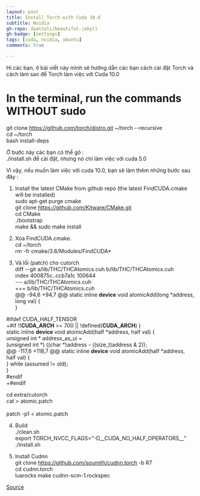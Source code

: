 ```yaml
---
layout: post
title: Install Torch with Cuda 10.0
subtitle: Nvidia
gh-repo: daattali/beautiful-jekyll
gh-badge: [settings]
tags: [cuda, nvidia, ubuntu]
comments: true

---
```

Hi các bạn, ở bài viết này mình sẽ hướng dẫn các bạn cách cài đặt Torch và cách làm sao để  Torch làm việc với Cuda 10.0
# In the terminal, run the commands WITHOUT sudo
git clone https://github.com/torch/distro.git ~/torch --recursive <br/>
cd ~/torch <br/>
bash install-deps <br/>

Ở bước này các bạn có thể  gõ : <br/>
./install.sh để cài đặt, nhưng nó chỉ làm việc với cuda 5.0 <br/>

Vì vậy, nếu muốn làm việc với cuda 10.0, bạn sẽ làm thêm những bước sau đây :
1. Install the latest CMake from github repo (the latest FindCUDA.cmake will be installed) <br/>
sudo apt-get purge cmake <br/>
git clone https://github.com/Kitware/CMake.git <br/>
cd CMake <br/>
./bootstrap <br/>
make && sudo make install 

2. Xóa FindCUDA.cmake. <br/>
cd ~/torch <br/>
rm -fr cmake/3.6/Modules/FindCUDA*

3. Vá lối (patch) cho cutorch <br/>
diff --git a/lib/THC/THCAtomics.cuh b/lib/THC/THCAtomics.cuh <br/>
index 400875c..ccb7a1c 100644 <br/>
--- a/lib/THC/THCAtomics.cuh <br/>
+++ b/lib/THC/THCAtomics.cuh <br/>
@@ -94,6 +94,7 @@ static inline __device__ void atomicAdd(long *address, long val) { <br/>
 } <br/>
 
 #ifdef CUDA_HALF_TENSOR <br/>
+#if !(__CUDA_ARCH__ >= 700 || !defined(__CUDA_ARCH__) ) <br/>
 static inline  __device__ void atomicAdd(half *address, half val) { <br/>
   unsigned int * address_as_ui = <br/>
       (unsigned int *) ((char *)address - ((size_t)address & 2)); <br/>
@@ -117,6 +118,7 @@ static inline  __device__ void atomicAdd(half *address, half val) { <br/>
    } while (assumed != old); <br/>
 } <br/>
 #endif <br/>
+#endif <br/>

cd extra/cutorch <br/>
cat > atomic.patch <br/>
<copy and paste the patch> <br/>
patch -p1 < atomic.patch <br/>

4. Build <br/>
 ./clean.sh <br/>
export TORCH_NVCC_FLAGS="-D__CUDA_NO_HALF_OPERATORS__" <br/>
./install.sh

5. Install Cudnn <br/>
git clone https://github.com/soumith/cudnn.torch -b R7 <br/>
cd cudnn.torch <br/>
luarocks make cudnn-scm-1.rockspec <br/>

[Source](https://github.com/torch/cutorch/issues/834) <br/>
